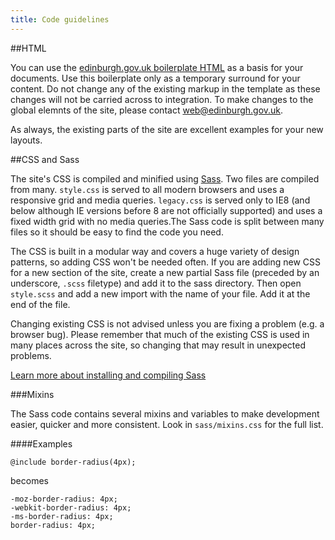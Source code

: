 ```yaml
---
title: Code guidelines
---
```


##HTML

You can use the [edinburgh.gov.uk boilerplate HTML](/downloads/boilerplate.html.zip) as a basis for your documents. Use this boilerplate only as a temporary surround for your content. Do not change any of the existing markup in the template as these changes will not be carried across to integration. To make changes to the global elemnts of the site, please contact [web@edinburgh.gov.uk](mailto:web@edinburgh.gov.uk).

As always, the existing parts of the site are excellent examples for your new layouts.

##CSS and Sass

The site's CSS is compiled and minified using [Sass](http://sass-lang.com). Two files are compiled from many. `style.css` is served to all modern browsers and uses a responsive grid and media queries. `legacy.css` is served only to IE8 (and below although IE versions before 8 are not officially supported) and uses a fixed width grid with no media queries.The Sass code is split between many files so it should be easy to find the code you need.

The CSS is built in a modular way and covers a huge variety of design patterns, so adding CSS won't be needed often. If you are adding new CSS for a new section of the site, create a new partial Sass file (preceded by an underscore, `.scss` filetype) and add it to the sass directory. Then open `style.scss` and add a new import with the name of your file. Add it at the end of the file.

Changing existing CSS is not advised unless you are fixing a problem (e.g. a browser bug). Please remember that much of the existing CSS is used in many places across the site, so changing that may result in unexpected problems.

[Learn more about installing and compiling Sass](http://sass-lang.com)

###Mixins

The Sass code contains several mixins and variables to make development easier, quicker and more consistent. Look in `sass/mixins.css` for the full list.

####Examples

    @include border-radius(4px);

becomes

    -moz-border-radius: 4px;
    -webkit-border-radius: 4px;
    -ms-border-radius: 4px;
    border-radius: 4px;
